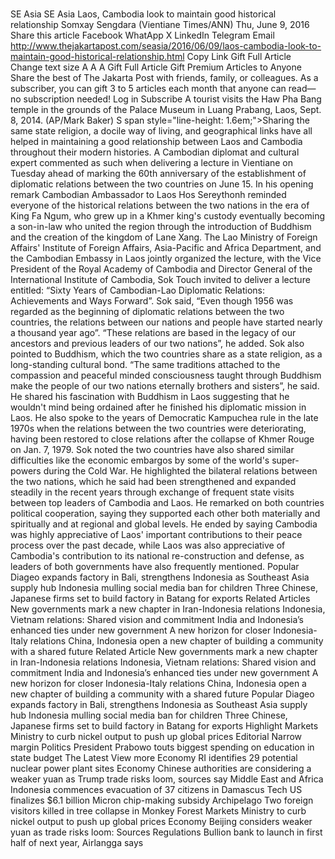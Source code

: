 # 

SE Asia
SE Asia
Laos, Cambodia look to maintain good historical relationship
Somxay Sengdara
(Vientiane Times/ANN)
Thu, June 9, 2016
Share this article
Facebook
WhatApp
X
LinkedIn
Telegram
Email
http://www.thejakartapost.com/seasia/2016/06/09/laos-cambodia-look-to-maintain-good-historical-relationship.html
Copy Link
Gift Full Article
Change text size
A
A
A
Gift Full Article
Gift Premium Articles
to Anyone
Share the best of The Jakarta Post with friends, family, or colleagues. As a subscriber, you can gift 3 to 5 articles each month that anyone can read—no subscription needed!
Log in
Subscribe
A tourist visits the Haw Pha Bang temple in the grounds of the Palace Museum in Luang Prabang, Laos, Sept. 8, 2014. (AP/Mark Baker)
S
span style="line-height: 1.6em;"&gt;Sharing the same state religion, a docile way of living, and geographical links have all helped in maintaining a good relationship between Laos and Cambodia throughout their modern histories.
A Cambodian diplomat and cultural expert commented as such when delivering a lecture in Vientiane on Tuesday ahead of marking the 60th anniversary of the establishment of diplomatic relations between the two countries on June 15.
In his opening remark Cambodian Ambassador to Laos Hos Sereythonh reminded everyone of the historical relations between the two nations in the era of King Fa Ngum, who grew up in a Khmer king's custody eventually becoming a son-in-law who united the region through the introduction of Buddhism and the creation of the kingdom of Lane Xang.
The Lao Ministry of Foreign Affairs' Institute of Foreign Affairs, Asia-Pacific and Africa Department, and the Cambodian Embassy in Laos jointly organized the lecture, with the Vice President of the Royal Academy of Cambodia and Director General of the International Institute of Cambodia, Sok Touch invited to deliver a lecture entitled: “Sixty Years of Cambodian-Lao Diplomatic Relations: Achievements and Ways Forward”.
Sok said, “Even though 1956 was regarded as the beginning of diplomatic relations between the two countries, the relations between our nations and people have started nearly a thousand year ago”.
“These relations are based in the legacy of our ancestors and previous leaders of our two nations”, he added.
Sok also pointed to Buddhism, which the two countries share as a state religion, as a long-standing cultural bond.
“The same traditions attached to the compassion and peaceful minded consciousness taught through Buddhism make the people of our two nations eternally brothers and sisters”, he said.
He shared his fascination with Buddhism in Laos suggesting that he wouldn't mind being ordained after he finished his diplomatic mission in Laos.
He also spoke to the years of Democratic Kampuchea rule in the late 1970s when the relations between the two countries were deteriorating, having been restored to close relations after the collapse of Khmer Rouge on Jan. 7, 1979.
Sok noted the two countries have also shared similar difficulties like the economic embargos by some of the world's super-powers during the Cold War.
He highlighted the bilateral relations between the two nations, which he said had been strengthened and expanded steadily in the recent years through exchange of frequent state visits between top leaders of Cambodia and Laos.
He remarked on both countries political cooperation, saying they supported each other both materially and spiritually and at regional and global levels.
He ended by saying Cambodia was highly appreciative of Laos' important contributions to their peace process over the past decade, while Laos was also appreciative of Cambodia's contribution to its national re-construction and defense, as leaders of both governments have also frequently mentioned.
Popular
Diageo expands factory in Bali, strengthens Indonesia as Southeast Asia supply hub
Indonesia mulling social media ban for children
Three Chinese, Japanese firms set to build factory in Batang for exports
Related Articles
New governments mark a new chapter in Iran-Indonesia relations
Indonesia, Vietnam relations: Shared vision and commitment
India and Indonesia’s enhanced ties under new government
A new horizon for closer Indonesia-Italy relations
China, Indonesia open a new chapter of building a community with a shared future
Related Article
New governments mark a new chapter in Iran-Indonesia relations
Indonesia, Vietnam relations: Shared vision and commitment
India and Indonesia’s enhanced ties under new government
A new horizon for closer Indonesia-Italy relations
China, Indonesia open a new chapter of building a community with a shared future
Popular
Diageo expands factory in Bali, strengthens Indonesia as Southeast Asia supply hub
Indonesia mulling social media ban for children
Three Chinese, Japanese firms set to build factory in Batang for exports
Highlight
Markets
Ministry to curb nickel output to push up global prices
Editorial
Narrow margin
Politics
President Prabowo touts biggest spending on education in state budget
The Latest
View more
Economy
RI identifies 29 potential nuclear power plant sites
Economy
Chinese authorities are considering a weaker yuan as Trump trade risks loom, sources say
Middle East and Africa
Indonesia commences evacuation of 37 citizens in Damascus
Tech
US finalizes $6.1 billion Micron chip-making subsidy
Archipelago
Two foreign visitors killed in tree collapse in Monkey Forest
Markets
Ministry to curb nickel output to push up global prices
Economy
Beijing considers weaker yuan as trade risks loom: Sources
Regulations
Bullion bank to launch in first half of next year, Airlangga says